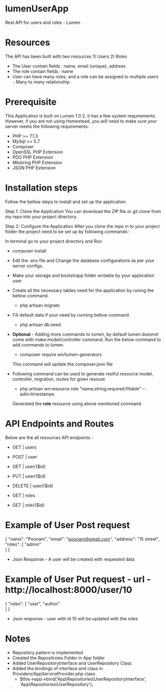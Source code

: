# lumenUserApp
Rest API for users and roles - Lumen
# Resources
The API has been built with two resources 1) Users 2) Roles

* The User contain fields : name, email (unique), address
* The role contain fields : name
* User can have many roles, and a role can be assigned to multiple users - Many to many relationship

# Prerequisite
This Application is built on Lumen 1.0.2, it has a few system requirements.
However, if you are not using Homestead, you will need to make sure your server meets the following requirements:

- PHP >= 7.1.3
- MySql >= 5.7
- Composer
- OpenSSL PHP Extension
- PDO PHP Extension
- Mbstring PHP Extension
- JSON PHP Extension

# Installation steps
Follow the bellow steps to install and set up the application.

Step 1: Clone the Application
You can download the ZIP file or git clone from my repo into your project directory.

Step 2: Configure the Application
After you clone the repo in to your project folder the project need to be set up by following commands-

In terminal go to your project directory and Run

* composer install 
 - Edit the .env file and Change the database configurations as per your server configs.
 
* Make your storage and bootstrapp folder writable by your application user.

* Create all the necessary tables need for the application by runing the bellow command.
  - php artisan migrate
  
* Fill default data if your need by running bellow command.
  - php artisan db:seed
  
* **Optional** - Adding more commands to lumen, by default lumen doesnot come with make:model/controller command. Run the below command to add commands to lumen.
  - composer require wn/lumen-generators
  
  This command will update the composer.json file  

* Following command can be used to generate restful resource model, controller, migration, routes for given resoure

  - php artisan wn:resource role "name;string;required;fillable" --add=timestamps

  Generated the **role** resource using above mentioned command.

# API Endpoints and Routes

Below are the all resources API endpoints -

  -  GET    | users

  -  POST   | user

  -  GET    | user/{$id} 

  -  PUT    | user/{$id} 

  -  DELETE | user/{$id}

  -  GET   | roles 

  -  GET   | role/{$id}

# Example of User Post request
   {
	   "name": "Poonam",
	   "email": "poonam@gmail.com",
	   "address": "15 street",
	   "roles": [
	      "admin"			
	   ]
  }
 - Json Response - A user will be created with requested data
# Example of User Put request - url - http://localhost:8000/user/10 
   {
	   "roles": [
	      "user", "author"			
	   ]
  }  
  - Json response - user with id 10 will be updated with the roles
  
# Notes
- Repository pattern is implemented
- Created the Repositroies Folder in App folder
- Added UserRepositoryInterface and UserRepository Class
- Added the bindings of interface and class in Providers/AppServiceProvider.php class
  -  $this->app->bind('App\Repositories\UserRepositoryInterface', 'App\Repositories\UserRepository');




